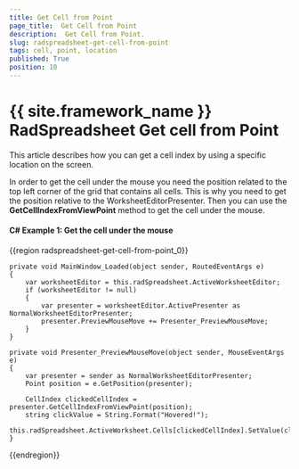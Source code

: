 ```yaml
---
title: Get Cell from Point
page_title:  Get Cell from Point
description:  Get Cell from Point.
slug: radspreadsheet-get-cell-from-point
tags: cell, point, location
published: True
position: 10
---
```


# {{ site.framework_name }} RadSpreadsheet Get cell from Point

This article describes how you can get a cell index by using a specific location on the screen.

In order to get the cell under the mouse you need the position related to the top left corner of the grid that contains all cells. This is why you need to get the position relative to the WorksheetEditorPresenter. Then you can use the __GetCellIndexFromViewPoint__ method to get the cell under the mouse. 

#### __C# Example 1: Get the cell under the mouse__

{{region radspreadsheet-get-cell-from-point_0}}

    private void MainWindow_Loaded(object sender, RoutedEventArgs e)
    {
        var worksheetEditor = this.radSpreadsheet.ActiveWorksheetEditor;
        if (worksheetEditor != null)
        {
            var presenter = worksheetEditor.ActivePresenter as NormalWorksheetEditorPresenter;
            presenter.PreviewMouseMove += Presenter_PreviewMouseMove;
        }
    }

    private void Presenter_PreviewMouseMove(object sender, MouseEventArgs e)
    {
        var presenter = sender as NormalWorksheetEditorPresenter;
        Point position = e.GetPosition(presenter);

        CellIndex clickedCellIndex = presenter.GetCellIndexFromViewPoint(position);
        string clickValue = String.Format("Hovered!");
        this.radSpreadsheet.ActiveWorksheet.Cells[clickedCellIndex].SetValue(clickValue);
    }

{{endregion}}

